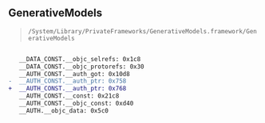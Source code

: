 ## GenerativeModels

> `/System/Library/PrivateFrameworks/GenerativeModels.framework/GenerativeModels`

```diff

   __DATA_CONST.__objc_selrefs: 0x1c8
   __DATA_CONST.__objc_protorefs: 0x30
   __AUTH_CONST.__auth_got: 0x10d8
-  __AUTH_CONST.__auth_ptr: 0x758
+  __AUTH_CONST.__auth_ptr: 0x768
   __AUTH_CONST.__const: 0x21c8
   __AUTH_CONST.__objc_const: 0xd40
   __AUTH.__objc_data: 0x5c0

```

